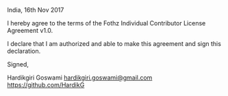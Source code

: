 India, 16th Nov 2017

I hereby agree to the terms of the Fothz Individual Contributor License
Agreement v1.0.

I declare that I am authorized and able to make this agreement and sign this
declaration.

Signed,

Hardikgiri Goswami <hardikgiri.goswami@gmail.com> https://github.com/HardikG

